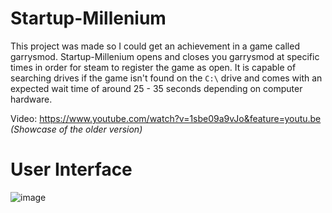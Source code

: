 # Startup-Millenium
This project was made so I could get an achievement in a game called garrysmod. Startup-Millenium opens and closes you garrysmod at specific times in order for steam to register the game as open. It is capable of searching drives if the game isn't found on the `C:\` drive and comes with an expected wait time of around 25 - 35 seconds depending on computer hardware.

Video: https://www.youtube.com/watch?v=1sbe09a9vJo&feature=youtu.be *(Showcase of the older version)*

# User Interface
![image](https://user-images.githubusercontent.com/38990407/122669134-e7865f80-d189-11eb-8752-c711efa55745.png)
